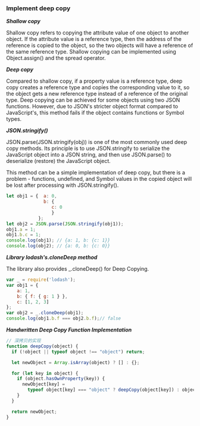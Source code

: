 ### Implement deep copy

***Shallow copy***

Shallow copy refers to copying the attribute value of one object to another object. If the attribute value is a reference type, then the address of the reference is copied to the object, so the two objects will have a reference of the same reference type. Shallow copying can be implemented using Object.assign() and the spread operator.

***Deep copy***

Compared to shallow copy, if a property value is a reference type, deep copy creates a reference type and copies the corresponding value to it, so the object gets a new reference type instead of a reference of the original type. Deep copying can be  achieved for some objects using two JSON functions. However, due to JSON's stricter object format compared to JavaScript's, this method fails if the object contains functions or Symbol types.

***JSON.stringify()***

JSON.parse(JSON.stringify(obj)) is one of the most commonly used deep copy methods. Its principle is to use JSON.stringify to serialize the JavaScript object into a JSON string, and then use JSON.parse() to deserialize (restore) the JavaScript object.

This method can be a simple implementation of deep copy, but there is a problem -  functions, undefined, and Symbol values in the copied object will be lost after processing with JSON.stringify().

```JavaScript
let obj1 = {  a: 0,
              b: {
                 c: 0
                 }
            };
let obj2 = JSON.parse(JSON.stringify(obj1));
obj1.a = 1;
obj1.b.c = 1;
console.log(obj1); // {a: 1, b: {c: 1}}
console.log(obj2); // {a: 0, b: {c: 0}}
```

***Library lodash's.cloneDeep method***

The library also provides _.cloneDeep() for Deep Copying.

```JavaScript
var _ = require('lodash');
var obj1 = {
    a: 1,
    b: { f: { g: 1 } },
    c: [1, 2, 3]
};
var obj2 = _.cloneDeep(obj1);
console.log(obj1.b.f === obj2.b.f);// false
```

***Handwritten Deep Copy Function Implementation***

```JavaScript
// 深拷贝的实现
function deepCopy(object) {
  if (!object || typeof object !== "object") return;

  let newObject = Array.isArray(object) ? [] : {};

  for (let key in object) {
    if (object.hasOwnProperty(key)) {
      newObject[key] =
        typeof object[key] === "object" ? deepCopy(object[key]) : object[key];
    }
  }

  return newObject;
}
```